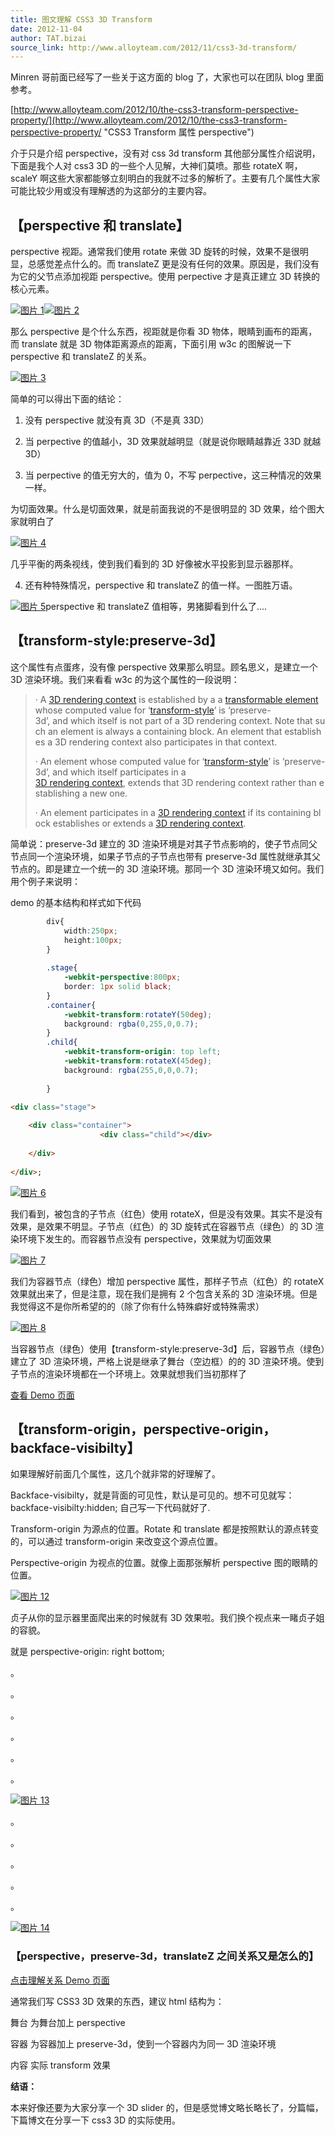 ```yaml
---
title: 图文理解 CSS3 3D Transform
date: 2012-11-04
author: TAT.bizai
source_link: http://www.alloyteam.com/2012/11/css3-3d-transform/
---
```


<!-- {% raw %} - for jekyll -->

Minren 哥前面已经写了一些关于这方面的 blog 了，大家也可以在团队 blog 里面参考。

[http://www.alloyteam.com/2012/10/the-css3-transform-perspective-property/](http://www.alloyteam.com/2012/10/the-css3-transform-perspective-property/ "CSS3 Transform 属性 perspective")

介于只是介绍 perspective，没有对 css 3d transform 其他部分属性介绍说明，下面是我个人对 css3 3D 的一些个人见解，大神们莫喷。那些 rotateX 啊，scaleY 啊这些大家都能够立刻明白的我就不过多的解析了。主要有几个属性大家可能比较少用或没有理解透的为这部分的主要内容。

## **【perspective 和 translate】**

perspective 视距。通常我们使用 rotate 来做 3D 旋转的时候，效果不是很明显，总感觉差点什么的。而 translateZ 更是没有任何的效果。原因是，我们没有为它的父节点添加视距 perspective。使用 perpective 才是真正建立 3D 转换的核心元素。

[![](http://www.alloyteam.com/wp-content/uploads/2012/11/图片1.png "图片 1")](http://www.alloyteam.com/wp-content/uploads/2012/11/图片1.png)[![](http://www.alloyteam.com/wp-content/uploads/2012/11/图片2.png "图片 2")](http://www.alloyteam.com/wp-content/uploads/2012/11/图片2.png)

那么 perspective 是个什么东西，视距就是你看 3D 物体，眼睛到画布的距离，而 translate 就是 3D 物体距离源点的距离，下面引用 w3c 的图解说一下 perspective 和 translateZ 的关系。

[![](http://www.alloyteam.com/wp-content/uploads/2012/11/图片3.png "图片 3")](http://www.alloyteam.com/wp-content/uploads/2012/11/图片3.png)

简单的可以得出下面的结论：

1. 没有 perspective 就没有真 3D（不是真 33D）

2. 当 perpective 的值越小，3D 效果就越明显（就是说你眼睛越靠近 33D 就越 3D）

3. 当 perpective 的值无穷大的，值为 0，不写 perpective，这三种情况的效果一样。

为切面效果。什么是切面效果，就是前面我说的不是很明显的 3D 效果，给个图大家就明白了

[![](http://www.alloyteam.com/wp-content/uploads/2012/11/图片4.png "图片 4")](http://www.alloyteam.com/wp-content/uploads/2012/11/图片4.png)

几乎平衡的两条视线，使到我们看到的 3D 好像被水平投影到显示器那样。

4. 还有种特殊情况，perspective 和 translateZ 的值一样。一图胜万语。

[![](http://www.alloyteam.com/wp-content/uploads/2012/11/图片5.png "图片 5")](http://www.alloyteam.com/wp-content/uploads/2012/11/图片5.png)perspective 和 translateZ 值相等，男猪脚看到什么了....

## 【transform-style:preserve-3d】

这个属性有点蛋疼，没有像 perspective 效果那么明显。顾名思义，是建立一个 3D 渲染环境。我们来看看 w3c 的为这个属性的一段说明：

> · A [3D rendering context](http://www.w3.org/TR/css3-transforms/#d-rendering-context) is established by a a [transformable element](http://www.w3.org/TR/css3-transforms/#transformable-element) whose computed value for ‘[transform-style](http://www.w3.org/TR/css3-transforms/#transform-style)’ is ‘preserve-3d’, and which itself is not part of a 3D rendering context. Note that such an element is always a containing block. An element that establishes a 3D rendering context also participates in that context.
>
> · An element whose computed value for ‘[transform-style](http://www.w3.org/TR/css3-transforms/#transform-style)’ is ‘preserve-3d’, and which itself participates in a [3D rendering context](http://www.w3.org/TR/css3-transforms/#d-rendering-context), extends that 3D rendering context rather than establishing a new one.
>
> · An element participates in a [3D rendering context](http://www.w3.org/TR/css3-transforms/#d-rendering-context) if its containing block establishes or extends a [3D rendering context](http://www.w3.org/TR/css3-transforms/#d-rendering-context).

简单说：preserve-3d 建立的 3D 渲染环境是对其子节点影响的，使子节点同父节点同一个渲染环境，如果子节点的子节点也带有 preserve-3d 属性就继承其父节点的。即是建立一个统一的 3D 渲染环境。那同一个 3D 渲染环境又如何。我们用个例子来说明：

demo 的基本结构和样式如下代码

```css
        div{
            width:250px;
            height:100px;
        }
 
        .stage{
            -webkit-perspective:800px;
            border: 1px solid black;
        }
        .container{
            -webkit-transform:rotateY(50deg);
            background: rgba(0,255,0,0.7);
        }
        .child{
            -webkit-transform-origin: top left;
            -webkit-transform:rotateX(45deg);
            background: rgba(255,0,0,0.7);
 
        }
```

```html
<div class="stage">
            
    <div class="container">
                    <div class="child"></div>
                
    </div>
        
</div>;
```

[![](http://www.alloyteam.com/wp-content/uploads/2012/11/图片6.png "图片 6")](http://www.alloyteam.com/wp-content/uploads/2012/11/图片6.png)

我们看到，被包含的子节点（红色）使用 rotateX，但是没有效果。其实不是没有效果，是效果不明显。子节点（红色）的 3D 旋转式在容器节点（绿色）的 3D 渲染环境下发生的。而容器节点没有 perspective，效果就为切面效果

[![](http://www.alloyteam.com/wp-content/uploads/2012/11/图片7.png "图片 7")](http://www.alloyteam.com/wp-content/uploads/2012/11/图片7.png)

我们为容器节点（绿色）增加 perspective 属性，那样子节点（红色）的 rotateX 效果就出来了，但是注意，现在我们是拥有 2 个包含关系的 3D 渲染环境。但是我觉得这不是你所希望的的（除了你有什么特殊癖好或特殊需求）

[![](http://www.alloyteam.com/wp-content/uploads/2012/11/图片8.png "图片 8")](http://www.alloyteam.com/wp-content/uploads/2012/11/图片8.png)

当容器节点（绿色）使用【transform-style:preserve-3d】后，容器节点（绿色）建立了 3D 渲染环境，严格上说是继承了舞台（空边框）的的 3D 渲染环境。使到子节点的渲染环境都在一个环境上。效果就想我们当初那样了

[查看 Demo 页面](http://www.alloyteam.com/wp-content/uploads/2012/11/testPreserve_3d.html)

## 【transform-origin，perspective-origin，backface-visibilty】

如果理解好前面几个属性，这几个就非常的好理解了。

Backface-visibilty，就是背面的可见性，默认是可见的。想不可见就写：backface-visibilty:hidden; 自己写一下代码就好了.

Transform-origin 为源点的位置。Rotate 和 translate 都是按照默认的源点转变的，可以通过 transform-origin 来改变这个源点位置。

Perspective-origin 为视点的位置。就像上面那张解析 perspective 图的眼睛的位置。

[![](http://www.alloyteam.com/wp-content/uploads/2012/11/图片12.jpg "图片 12")](http://www.alloyteam.com/wp-content/uploads/2012/11/图片12.jpg)

贞子从你的显示器里面爬出来的时候就有 3D 效果啦。我们换个视点来一睹贞子姐的容貌。

就是 perspective-origin: right bottom;

。

。

。

。

。

。

[![](http://www.alloyteam.com/wp-content/uploads/2012/11/图片13.jpg "图片 13")](http://www.alloyteam.com/wp-content/uploads/2012/11/图片13.jpg)

。

。

。

。

。

[![](http://www.alloyteam.com/wp-content/uploads/2012/11/图片14.jpg "图片 14")](http://www.alloyteam.com/wp-content/uploads/2012/11/图片14.jpg)

### **【perspective，preserve-3d，translateZ 之间关系又是怎么的】**

[点击理解关系 Demo 页面](http://www.alloyteam.com/wp-content/uploads/2012/11/simpleDemo2.html)

通常我们写 CSS3 3D 效果的东西，建议 html 结构为：

舞台 为舞台加上 perspective

容器 为容器加上 preserve-3d，使到一个容器内为同一 3D 渲染环境

内容 实际 transform 效果

**结语：**

本来好像还要为大家分享一个 3D slider 的，但是感觉博文略长略长了，分篇幅，下篇博文在分享一下 css3 3D 的实际使用。


<!-- {% endraw %} - for jekyll -->